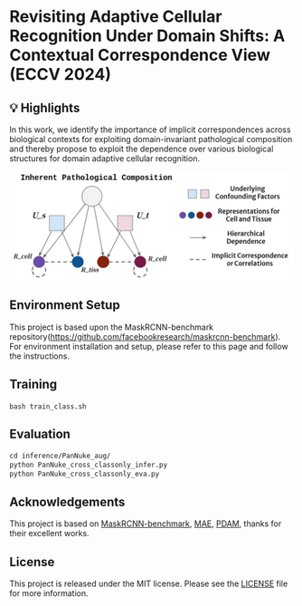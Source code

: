 # Revisiting Adaptive Cellular Recognition Under Domain Shifts: A Contextual Correspondence View (ECCV 2024)

## 💡 Highlights
In this work, we identify the importance of implicit correspondences across biological contexts for exploiting domain-invariant pathological composition and thereby propose to exploit the dependence over various biological structures for domain adaptive cellular recognition.

![teaser](asset/paradigm.png)

## Environment Setup
This project is based upon the MaskRCNN-benchmark repository(https://github.com/facebookresearch/maskrcnn-benchmark). 
For environment installation and setup, please refer to this page and follow the instructions.

## Training

    bash train_class.sh

## Evaluation

    cd inference/PanNuke_aug/
    python PanNuke_cross_classonly_infer.py
    python PanNuke_cross_classonly_eva.py
    

## Acknowledgements
This project is based on [MaskRCNN-benchmark](https://github.com/facebookresearch/maskrcnn-benchmark), [MAE](https://github.com/pengzhiliang/MAE-pytorch), [PDAM](https://github.com/dliu5812/PDAM), thanks for their excellent works.

## License

This project is released under the MIT license. Please see the [LICENSE](LICENSE) file for more information.
